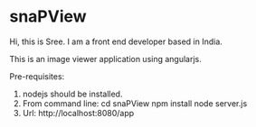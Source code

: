 # snaPView

Hi, this is Sree. I am a front end developer based in India.

This is an image viewer application using angularjs.

Pre-requisites:
1. nodejs should be installed.
2. From command line:
cd snaPView
npm install
node server.js
3. Url: http://localhost:8080/app